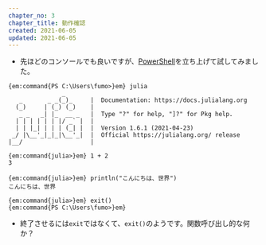 ```yaml
---
chapter_no: 3
chapter_title: 動作確認
created: 2021-06-05
updated: 2021-06-05
---
```

- 先ほどのコンソールでも良いですが、[PowerShell]({{link_to_it_powershell}})を立ち上げて試してみました。

```output
{em:command{PS C:\Users\fumo>}em} julia
               _
   _       _ _(_)_     |  Documentation: https://docs.julialang.org
  (_)     | (_) (_)    |
   _ _   _| |_  __ _   |  Type "?" for help, "]?" for Pkg help.
  | | | | | | |/ _` |  |
  | | |_| | | | (_| |  |  Version 1.6.1 (2021-04-23)
 _/ |\__'_|_|_|\__'_|  |  Official https://julialang.org/ release
|__/                   |

{em:command{julia>}em} 1 + 2
3

{em:command{julia>}em} println("こんにちは、世界")
こんにちは、世界

{em:command{julia>}em} exit()
{em:command{PS C:\Users\fumo>}em}
```
- 終了させるには`exit`ではなくて、`exit()`のようです。関数呼び出し的な何か？
